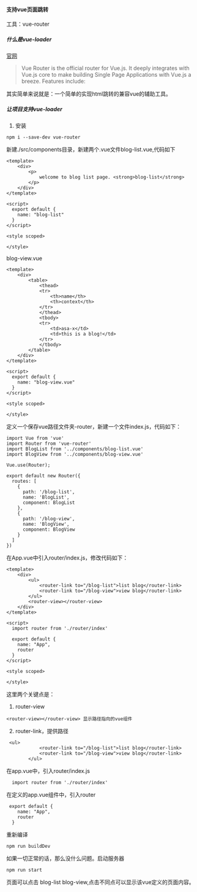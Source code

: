 #### 支持vue页面跳转 ####

工具：vue-router

##### 什么是vue-loader #####
[官网](https://router.vuejs.org/)
>Vue Router is the official router for Vue.js.
>It deeply integrates with Vue.js core to make building Single Page Applications with Vue.js a breeze. Features include:

其实简单来说就是：一个简单的实现html跳转的兼容vue的辅助工具。

##### 让项目支持vue-loader #####
1. 安装
```
npm i --save-dev vue-router
```
新建./src/components目录，新建两个.vue文件blog-list.vue,代码如下
```
<template>
    <div>
        <p>
            welcome to blog list page. <strong>blog-list</strong>
        </p>
    </div>
</template>

<script>
  export default {
    name: "blog-list"
  }
</script>

<style scoped>

</style>
```

blog-view.vue
```
<template>
    <div>
        <table>
            <thead>
            <tr>
                <th>name</th>
                <th>context</th>
            </tr>
            </thead>
            <tbody>
            <tr>
                <td>asa-x</td>
                <td>this is a blog!</td>
            </tr>
            </tbody>
        </table>
    </div>
</template>

<script>
  export default {
    name: "blog-view.vue"
  }
</script>

<style scoped>

</style>
```

定义一个保存vue路径文件夹-router，新建一个文件index.js，代码如下：
```
import Vue from 'vue'
import Router from 'vue-router'
import BlogList from '../components/blog-list.vue'
import BlogView from '../components/blog-view.vue'

Vue.use(Router);

export default new Router({
  routes: [
    {
      path: '/blog-list',
      name: 'BlogList',
      component: BlogList
    },
    {
      path: '/blog-view',
      name: 'BlogView',
      component: BlogView
    }
  ]
})
```
在App.vue中引入router/index.js，修改代码如下：
```
<template>
    <div>
        <ul>
            <router-link to="/blog-list">list blog</router-link>
            <router-link to="/blog-view">view blog</router-link>
        </ul>
        <router-view></router-view>
    </div>
</template>

<script>
  import router from './router/index'

  export default {
    name: "App",
    router
  }
</script>

<style scoped>

</style>
```
这里两个关键点是：
1. router-view
```
<router-view></router-view> 显示路径指向的vue组件
```
2. router-link，提供路径
```
 <ul>
            <router-link to="/blog-list">list blog</router-link>
            <router-link to="/blog-view">view blog</router-link>
        </ul>
```
在app.vue中，引入router/index.js
```
  import router from './router/index'
```
在定义的app.vue组件中，引入router
```
 export default {
    name: "App",
    router
  }
```
重新编译
```
npm run buildDev
```
如果一切正常的话，那么没什么问题。启动服务器
```
npm run start
```
页面可以点击 blog-list blog-view,点击不同点可以显示该vue定义的页面内容。